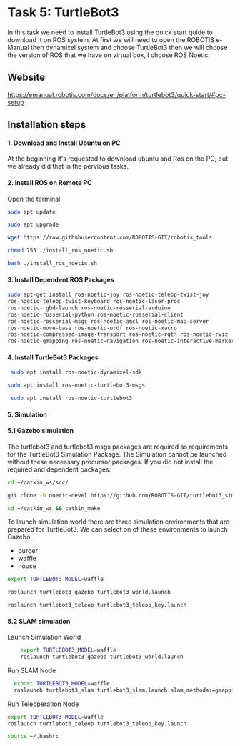 
# Task 5: TurtleBot3 
In this task we need to install TurtleBot3 using the quick start quide to download it on ROS system.
At first we will need to open the ROBOTIS e-Manual then dynamixel system and choose TurtleBot3 then we will choose the version of ROS that we have on virtual box, I choose ROS Noetic.

## Website
https://emanual.robotis.com/docs/en/platform/turtlebot3/quick-start/#pc-setup









 
## Installation steps

#### 1. Download and Install Ubuntu on PC
 At the beginning it's requested to download ubuntu and Ros on the PC, but we already did that in the pervious tasks.

#### 2. Install ROS on Remote PC
Open the terminal 
```bash
sudo apt update
```
```bash
sudo apt upgrade
```
```bash
wget https://raw.githubusercontent.com/ROBOTIS-GIT/robotis_tools
```
```bash
chmod 755 ./install_ros_noetic.sh 
```
```bash
bash ./install_ros_noetic.sh
```
#### 3. Install Dependent ROS Packages
```bash 
sudo apt-get install ros-noetic-joy ros-noetic-teleop-twist-joy
ros-noetic-teleop-twist-keyboard ros-noetic-laser-proc
ros-noetic-rgbd-launch ros-noetic-rosserial-arduino
ros-noetic-rosserial-python ros-noetic-rosserial-client
ros-noetic-rosserial-msgs ros-noetic-amcl ros-noetic-map-server
ros-noetic-move-base ros-noetic-urdf ros-noetic-xacro
ros-noetic-compressed-image-transport ros-noetic-rqt* ros-noetic-rviz
ros-noetic-gmapping ros-noetic-navigation ros-noetic-interactive-markers
```

#### 4. Install TurtleBot3 Packages
```bash 
 sudo apt install ros-noetic-dynamixel-sdk
  ```
```bash
sudo apt install ros-noetic-turtlebot3-msgs
```
```bash
 sudo apt install ros-noetic-turtlebot3
 ```
#### 5. Simulation
#### 5.1 Gazebo simulation
The turtlebot3 and turtlebot3 msgs packages are required as requirements for the TurtleBot3 Simulation Package.
The Simulation cannot be launched without these necessary precursor packages.
If you did not install the required and dependent packages.
```bash
cd ~/catkin_ws/src/ 
```
```bash
git clone -b noetic-devel https://github.com/ROBOTIS-GIT/turtlebot3_simulations.git 
```
```bash
cd ~/catkin_ws && catkin_make
```
To launch simulation world there are three simulation environments that are prepared for TurtleBot3. We can select on of these environments to launch Gazebo.

- burger 
- waffle
- house

```bash
export TURTLEBOT3_MODEL=waffle
```
 ```bash
roslaunch turtlebot3_gazebo turtlebot3_world.launch
```
```bash
roslaunch turtlebot3_teleop turtlebot3_teleop_key.launch
```

#### 5.2 SLAM simulation

Launch Simulation World
```bash
    export TURTLEBOT3_MODEL=waffle 
    roslaunch turtlebot3_gazebo turtlebot3_world.launch
```
Run SLAM Node
```bash
  export TURTLEBOT3_MODEL=waffle 
  roslaunch turtlebot3_slam turtlebot3_slam.launch slam_methods:=gmapping
```
Run Teleoperation Node
```bash
export TURTLEBOT3_MODEL=waffle
roslaunch turtlebot3_teleop turtlebot3_teleop_key.launch
```
```bash
source ~/.bashrc
```